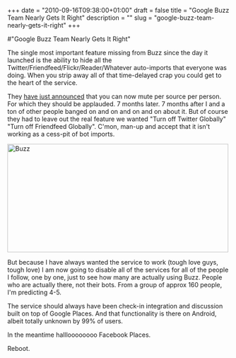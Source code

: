 +++
date = "2010-09-16T09:38:00+01:00"
draft = false
title = "Google Buzz Team Nearly Gets It Right"
description = ""
slug = "google-buzz-team-nearly-gets-it-right"
+++

#"Google Buzz Team Nearly Gets It Right"


 <p>The single most important feature missing from Buzz since the day it launched is the ability to hide all the Twitter/Friendfeed/Flickr/Reader/Whatever auto-imports that everyone was doing. When you strip away all of that time-delayed crap you could get to the heart of the service.&nbsp;</p>
<p>They <a href="http://www.google.com/buzz/googlebuzz/eaCpwkgqPiu/Mute-posts-by-source-Some-of-us-would-rather-keep">have just announced</a> that you can now mute per source per person. For which they should be applauded. 7 months later. 7 months after I and a ton of other people banged on and on and on and on about it. But of course they had to leave out the real feature we wanted "Turn off Twitter Globally" "Turn off Friendfeed Globally". C'mon, man-up and accept that it isn't working as a cess-pit of bot imports.</p>
<p><div class='p_embed p_image_embed'>
<a href="http://getfile9.posterous.com/getfile/files.posterous.com/temp-2010-09-16/tcHfHopJepmzDouaHrAJzFtkAweokGEkvvIFdstjandrJAGyFedFHaghhbte/buzz.png.scaled1000.png"><img alt="Buzz" height="245" src="http://getfile2.posterous.com/getfile/files.posterous.com/temp-2010-09-16/tcHfHopJepmzDouaHrAJzFtkAweokGEkvvIFdstjandrJAGyFedFHaghhbte/buzz.png.scaled500.png" width="500" /></a>
</div>
</p>
<p>But because I have always wanted the service to work (tough love guys, tough love) I am now going to disable all of the services for all of the people I follow, one by one, just to see how many are actually using Buzz. People who are actually there, not their bots. From a group of approx 160 people, I'm predicting 4-5.</p>
<p>The service should always have been check-in integration and discussion built on top of Google Places. And that functionality is there on Android, albeit totally unknown by 99% of users.</p>
<p>In the meantime hallloooooooo Facebook Places.</p>
<p>Reboot.</p>
<p>&nbsp;</p>
 